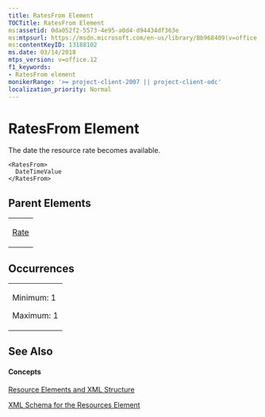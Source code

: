 ```yaml
---
title: RatesFrom Element
TOCTitle: RatesFrom Element
ms:assetid: 0da052f2-5573-4e95-a0d4-d94434df363e
ms:mtpsurl: https://msdn.microsoft.com/en-us/library/Bb968409(v=office.12)
ms:contentKeyID: 13188102
ms.date: 03/14/2018
mtps_version: v=office.12
f1_keywords:
- RatesFrom element
monikerRange: '>= project-client-2007 || project-client-odc'
localization_priority: Normal
---
```


# RatesFrom Element




The date the resource rate becomes available.

    <RatesFrom>
      DateTimeValue
    </RatesFrom>

## Parent Elements

<table>
<colgroup>
<col style="width: 100%" />
</colgroup>
<tbody>
<tr class="odd">
<td><p><a href="rate-element.md">Rate</a></p></td>
</tr>
</tbody>
</table>

## Occurrences

<table>
<colgroup>
<col style="width: 100%" />
</colgroup>
<tbody>
<tr class="odd">
<td><p>Minimum: 1</p>
<p>Maximum: 1</p></td>
</tr>
</tbody>
</table>

## See Also

#### Concepts

[Resource Elements and XML Structure](resource-elements-and-xml-structure.md)

[XML Schema for the Resources Element](xml-schema-for-the-resources-element.md)

